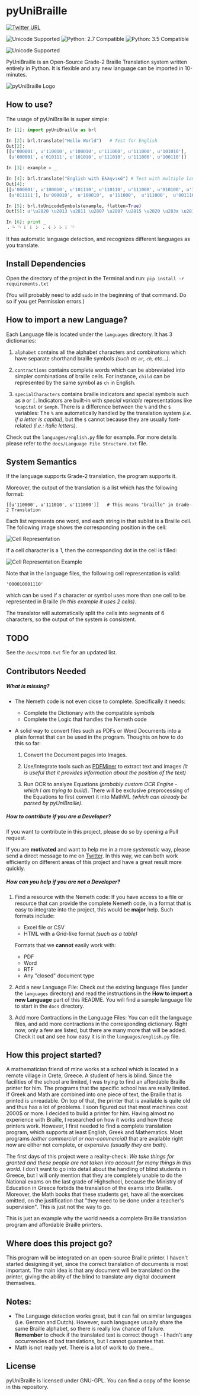 
# pyUniBraille 

[![Twitter URL](https://img.shields.io/twitter/url/http/shields.io.svg?style=social)](https://twitter.com/intent/tweet?text=Contribute%20on%20pyUniBraille:%20The%20open-source%20Braille%20translator%20on%20Github!%20https://github.com/ant0nisk/pyUniBraille)

![Unicode Supported](https://img.shields.io/badge/license-GPL-blue.svg) ![Python: 2.7 Compatible](https://img.shields.io/badge/python-2.7-brightgreen.svg) ![Python: 3.5 Compatible](https://img.shields.io/badge/python-3.5-brightgreen.svg)

![Unicode Supported](https://img.shields.io/badge/unicode-supported-blue.svg) 

PyUniBraille is an Open-Source Grade-2 Braille Translation system written entirely in Python. It is flexible and any new language can be imported in 10-minutes.

![pyUniBraille Logo](http://inatago.com/Media/unibraille_logo_200.png)

## How to use?
The usage of pyUniBraille is super simple:

```python
In [1]: import pyUniBraille as brl

In [2]: brl.translate("Hello World")   # Test for English
Out[2]: 
[[u'000001', u'110010', u'100010', u'111000', u'111000', u'101010'],
 [u'000001', u'010111', u'101010', u'111010', u'111000', u'100110']]

In [3]: example = _

In [4]: brl.translate("English with Ελληνικά") # Test with multiple languages
Out[4]: 
[[u'000001', u'100010', u'101110', u'110110', u'111000', u'010100', u'100101'],
 [u'011111'], [u'000010',  u'100010',  u'111000',  u'111000',  u'001110',  u'101110',  u'010100',  u'101000',  u'000010',  u'000101']]

In [5]: brl.toUnicodeSymbols(example, flatten=True)
Out[5]: u'\u2820 \u2813 \u2811 \u2807 \u2807 \u2815 \u2820 \u283a \u2815 \u2817 \u2807 \u2819'

In [6]: print _
⠠ ⠓ ⠑ ⠇ ⠇ ⠕ ⠠ ⠺ ⠕ ⠗ ⠇ ⠙

```

It has automatic language detection, and recognizes different languages as you translate.

## Install Dependencies
Open the directory of the project in the Terminal and run:
`pip install -r requirements.txt`

(You will probably need to add `sudo` in the beginning of that command. Do so if you get Permission errors.)

## How to import a new Language?
Each Language file is located under the `languages` directory. It has 3 dictionaries:

1) `alphabet` contains all the alphabet characters and combinations which have separate shorthand braille symbols *(such as `ar`, `ch`, etc...)*.

2) `contractions` contains complete words which can be abbreviated into simpler combinations of braille cells. For instance, `child` can be represented by the same symbol as `ch` in English.

3) `specialCharacters` contains braille indicators and special symbols such as `@` or `[`. 
Indicators are built-in with *special variable* representations like `%capital` or `$emph`. 
There is a difference between the `%` and the `$` variables: The `%` are automatically handled by the translation system *(i.e. if a letter is capital)*, but the `$` cannot because they are usually font-related *(i.e.: italic letters)*.

Check out the `languages/english.py` file for example.
For more details please refer to the `docs/Language File Structure.txt` file.

## System Semantics
If the language supports Grade-2 translation, the program supports it. 

Moreover, the output of the translation is a list which has the following format:

`[[u'110000', u'111010', u'111000']]   # This means "braille" in Grade-2 Translation`

Each list represents one word, and each string in that sublist is a Braille cell. The following image shows the corresponding position in the cell:

![Cell Representation](http://inatago.com/Media/cell_repr.png)

If a cell character is a 1, then the corresponding dot in the cell is filled:

![Cell Representation Example](http://inatago.com/Media/cell_repr_example.png)

Note that in the language files, the following cell representation is valid:

`'000010001110'`

which can be used if a character or symbol uses more than one cell to be represented in Braille *(in this example it uses 2 cells)*. 

The translator will automatically split the cells into segments of 6 characters, so the output of the system is consistent.

## TODO
See the `docs/TODO.txt` file for an updated list.

## Contributors Needed
##### What is missing?
- The Nemeth code is not even close to complete. Specifically it needs: 
   - Complete the Dictionary with the compatible symbols
   - Complete the Logic that handles the Nemeth code

- A solid way to convert files such as PDFs or Word Documents into a plain format that can be used in the program. Thoughts on how to do this so far:

  1) Convert the Document pages into Images.

  2) Use/Integrate tools such as [PDFMiner](https://github.com/euske/pdfminer) to extract text and images *(it is useful that it provides information about the position of the text)*

  3) Run OCR to analyze Equations *(probably custom OCR Engine - which I am trying to build)*. There will be exclusive preprocessing of the Equations to first convert it into MathML *(which can already be parsed by pyUniBraille)*.

##### How to contribute if you are a Developer?
If you want to contribute in this project, please do so by opening a Pull request.

If you are **motivated** and want to help me in a more *systematic* way, please send a direct message to me on [Twitter](https://twitter.com/ant0nisktz). In this way, we can both work efficiently on different areas of this project and have a great result more quickly.

##### How can you help if you are not a Developer?
1) Find a resource with the Nemeth code:
  If you have access to a file or resource that can provide the complete Nemeth code, in a format that is easy to integrate into the project, this would be **major** help.
Such formats include:
   - Excel file or CSV
   - HTML with a Grid-like format *(such as a table)*

   Formats that we **cannot** easily work with:
   - PDF
   - Word
   - RTF
   - Any "closed" document type

2) Add a new Language File:
  Check out the existing language files (under the `languages` directory) and read the instructions in the **How to import a new Language** part of this README. You will find a sample language file to start in the `docs` directory.

3) Add more Contractions in the Language Files:
  You can edit the language files, and add more contractions in the corresponding dictionary. 
  Right now, only a few are listed, but there are many more that will be added. 
 Check it out and see how easy it is in the `languages/english.py` file.

## How this project started?
A mathematician friend of mine works at a school which is located in a remote village in Crete, Greece. A student of hers is blind. Since the facilities of the school are limited, I was trying to find an affordable Braille printer for him. The programs that the specific school has are really limited. If Greek and Math are combined into one piece of text, the Braille that is printed is unreadable. On top of that, the printer that is available is quite old and thus has a lot of problems. I soon figured out that most machines cost 2000$ or more. I decided to build a printer for him. Having almost no experience with Braille, I researched on how it works and how these printers work. However, I first needed to find a complete translation program, which supports at least English, Greek and Mathematics. Most programs *(either commercial or non-commercial)* that are available right now are either not complete, or expensive *(usually they are both)*. 

The first days of this project were a reality-check: *We take things for granted and these people are not taken into account for many things in this world.* I don't want to go into detail about the handling of blind students in Greece, but I will only mention that they are completely unable to do the National exams on the last grade of Highschool, because the Ministry of Education in Greece forbids the translation of the exams into Braille. Moreover, the Math books that these students get, have all the exercises omitted, on the justification that "they need to be done under a teacher's supervision". This is just not the way to go.

This is just an example why the world needs a complete Braille translation program and affordable Braille printers. 

## Where does this project go?
This program will be integrated on an open-source Braille printer.
I haven't started designing it yet, since the correct translation of documents is most important. The main idea is that any document will be translated on the printer, giving the ability of the blind to translate any digital document themselves.

## Notes: 
 - The Language detection works great, but it can fail on similar languages (i.e. German and Dutch). However, such languages usually share the same Braille alphabet, so there is really low chance of failure. **Remember** to check if the translated text is correct though - I hadn't any occurrencies of bad translations, but I cannot guarantee that.
 - Math is not ready yet. There is a lot of work to do there...

## License
pyUniBraille is licensed under GNU-GPL. You can find a copy of the license in this repository.